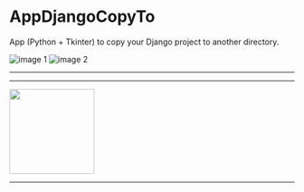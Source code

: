 # AppDjangoCopyTo
App (Python + Tkinter) to copy your Django project to another directory.

![image 1](https://github.com/CleberAP/AppDjangoCopyTo/tree/main/Telas/tela_01.png)
![image 2](https://github.com/CleberAP/AppDjangoCopyTo/tree/main/Telas/tela_02.png)

---

<hr>
<img height='150' src="https://github.com/CleberAP/AppDjangoCopyTo/tree/main/Telas/tela_01.png" />
<hr>
